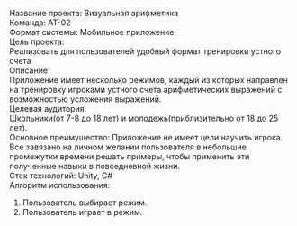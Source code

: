 Название проекта: Визуальная арифметика<br/>
Команда: АТ-02<br/>
Формат системы: Мобильное приложение <br/>
Цель проекта:<br/>
Реализовать для пользователей удобный формат тренировки устного счета<br/>
Описание:<br/>
Приложение имеет несколько режимов, каждый из которых направлен на тренировку игроками устного счета арифметических выражений с возможностью усложения выражений.<br/>
Целевая аудитория:<br/>
Школьники(от 7-8 до 18 лет) и молодежь(приблизительно от 18 до 25 лет).<br/>
Основное преимущество: Приложение не имеет цели научить игрока. Все завязано на личном желании пользователя в небольшие промежутки времени решать примеры, чтобы применить эти полученные навыки в повседневной жизни.<br/>
Стек технологий: Unity, C#<br/>
Алгоритм использования:<br/>
1. Пользователь выбирает режим.<br/>
2. Пользователь играет в режим.<br/>
